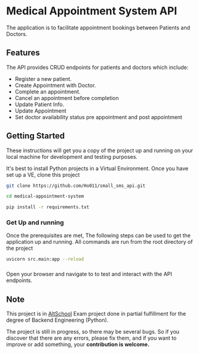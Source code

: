 # Medical Appointment System API

The application is to facilitate appointment bookings between Patients and Doctors.

## Features

The API provides CRUD endpoints for patients and doctors which include:

- Register a new patient.
- Create Appointment with Doctor.
- Complete an appointment.
- Cancel an appointment before completion
- Update Patient Info.
- Update Appointment
- Set doctor availability status pre appointment and post appointment

## Getting Started

These instructions will get you a copy of the project up and running on your local machine for development and testing purposes.

It's best to install Python projects in a Virtual Environment. Once you have set up a VE, clone this project

```sh
git clone https://github.com/Ho011/small_sms_api.git
```

```sh
cd medical-appointment-system
```

```sh
pip install -r requirements.txt
```

### Get Up and running

Once the prerequisites are met, The following steps can be used to get the application up and running. All commands are run from the root directory of the project

```sh
uvicorn src.main:app --reload
```

###

Open your browser and navigate to [](http://localhost:8000/docs) to test and interact with the API endpoints.

## Note

This project is in [AltSchool](https://www.altschoolafrica.com/) Exam project done in partial fulfillment for the degree of Backend Engineering (Python).

The project is still in progress, so there may be several bugs.
So if you discover that there are any errors, please fix them, and if you want to improve or add something, your **contribution is welcome.**
